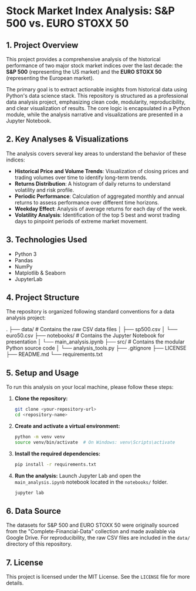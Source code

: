 # Stock Market Index Analysis: S&P 500 vs. EURO STOXX 50

## 1. Project Overview

This project provides a comprehensive analysis of the historical performance of two major stock market indices over the last decade: the **S&P 500** (representing the US market) and the **EURO STOXX 50** (representing the European market).

The primary goal is to extract actionable insights from historical data using Python's data science stack. This repository is structured as a professional data analysis project, emphasizing clean code, modularity, reproducibility, and clear visualization of results. The core logic is encapsulated in a Python module, while the analysis narrative and visualizations are presented in a Jupyter Notebook.

## 2. Key Analyses & Visualizations

The analysis covers several key areas to understand the behavior of these indices:
-   **Historical Price and Volume Trends**: Visualization of closing prices and trading volumes over time to identify long-term trends.
-   **Returns Distribution**: A histogram of daily returns to understand volatility and risk profile.
-   **Periodic Performance**: Calculation of aggregated monthly and annual returns to assess performance over different time horizons.
-   **Weekday Effect**: Analysis of average returns for each day of the week.
-   **Volatility Analysis**: Identification of the top 5 best and worst trading days to pinpoint periods of extreme market movement.

## 3. Technologies Used
-   Python 3
-   Pandas
-   NumPy
-   Matplotlib & Seaborn
-   JupyterLab

## 4. Project Structure
The repository is organized following standard conventions for a data analysis project:

.
├── data/               # Contains the raw CSV data files
│   ├── sp500.csv
│   └── euro50.csv
├── notebooks/          # Contains the Jupyter Notebook for presentation
│   └── main_analysis.ipynb
├── src/                # Contains the modular Python source code
│   └── analysis_tools.py
├── .gitignore
├── LICENSE
├── README.md
└── requirements.txt

## 5. Setup and Usage
To run this analysis on your local machine, please follow these steps:

1.  **Clone the repository:**
    ```bash
    git clone <your-repository-url>
    cd <repository-name>
    ```
2.  **Create and activate a virtual environment:**
    ```bash
    python -m venv venv
    source venv/bin/activate  # On Windows: venv\Scripts\activate
    ```
3.  **Install the required dependencies:**
    ```bash
    pip install -r requirements.txt
    ```
4.  **Run the analysis:**
    Launch Jupyter Lab and open the `main_analysis.ipynb` notebook located in the `notebooks/` folder.
    ```bash
    jupyter lab
    ```

## 6. Data Source
The datasets for S&P 500 and EURO STOXX 50 were originally sourced from the "Complete-Financial-Data" collection and made available via Google Drive. For reproducibility, the raw CSV files are included in the `data/` directory of this repository.

## 7. License
This project is licensed under the MIT License. See the `LICENSE` file for more details.
